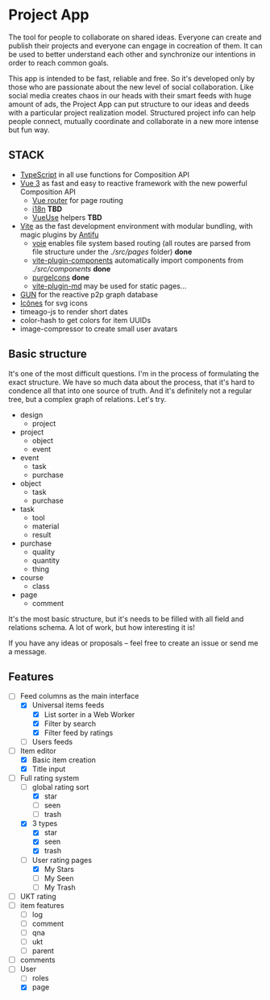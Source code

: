 # Project App

The tool for people to collaborate on shared ideas. Everyone can create and publish their projects and everyone can engage in cocreation of them. It can be used to better understand each other and synchronize our intentions in order to reach common goals.

This app is intended to be fast, reliable and free. So it's developed only by those who are passionate about the new level of social collaboration. Like social media creates chaos in our heads with their smart feeds with huge amount of ads, the Project App can put structure to our ideas and deeds with a particular project realization model. Structured project info can help people connect, mutually coordinate and collaborate in a new more intense but fun way. 

## STACK
- [TypeScript](https://www.typescriptlang.org/) in all use functions for Composition API
- [Vue 3](https://v3.vuejs.org/) as fast and easy to reactive framework with the new powerful Composition API
  - [Vue router](https://github.com/vuejs/vue-router-next) for page routing
  - [i18n](https://vue-i18n-next.intlify.dev/advanced/composition.html#basic-usage) **TBD**
  - [VueUse](https://vueuse.js.org) helpers **TBD**
- [Vite](https://github.com/vitejs/vite) as the fast development environment with modular bundling, with magic plugins by [Antifu](https://github.com/antfu)
  - [voie](https://github.com/vamplate/vite-plugin-voie)  enables file system based routing (all routes are parsed from file structure under the *./src/pages* folder) **done**
  - [vite-plugin-components](https://github.com/antfu/vite-plugin-components) automatically import components from *./src/components* **done**
  - [purgeIcons](https://github.com/antfu/purge-icons) **done**
  - [vite-plugin-md](https://github.com/antfu/vite-plugin-md) may be used for static pages...
- [GUN](https://gun.eco/) for the reactive p2p graph database
- [Icônes](https://icones.js.org/) for svg icons
- timeago-js to render short dates
- color-hash to get colors for item UUIDs
- image-compressor to create small user avatars

## Basic structure

It's one of the most difficult questions. I'm in the process of formulating the exact structure. We have so much data about the process, that it's hard to condence all that into one source of truth. And it's definitely not a regular tree, but a complex graph of relations. Let's try.


- design
  - project
- project
  - object
  - event
- event
  - task
  - purchase
- object
  - task
  - purchase
- task
  - tool
  - material
  - result
- purchase
  - quality
  - quantity
  - thing
- course
  - class
- page
  - comment


It's the most basic structure, but it's needs to be filled with all field and relations schema. A lot of work, but how interesting it is!

If you have any ideas or proposals – feel free to create an issue or send me a message. 

## Features

- [ ] Feed columns as the main interface
  - [x] Universal items feeds
    - [x] List sorter in a Web Worker
    - [x] Filter by search
    - [x] Filter feed by ratings
  - [ ] Users feeds
- [ ] Item editor
  - [x] Basic item creation 
  - [x] Title input
- [ ] Full rating system
  - [ ] global rating sort
    - [x] star
    - [ ] seen
    - [ ] trash
  - [x] 3 types
    - [x] star
    - [x] seen
    - [x] trash
  - [ ] User rating pages
    - [x] My Stars
    - [ ] My Seen
    - [ ] My Trash
- [ ] UKT rating
- [ ] item features
  - [ ] log
  - [ ] comment
  - [ ] qna
  - [ ] ukt
  - [ ] parent
- [ ] comments
- [ ] User
  - [ ] roles
  - [x] page
